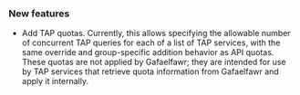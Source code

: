 ### New features

- Add TAP quotas. Currently, this allows specifying the allowable number of concurrent TAP queries for each of a list of TAP services, with the same override and group-specific addition behavior as API quotas. These quotas are not applied by Gafaelfawr; they are intended for use by TAP services that retrieve quota information from Gafaelfawr and apply it internally.
